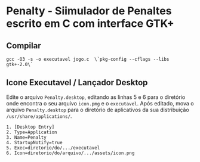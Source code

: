 # Penalty - Siimulador de Penaltes escrito em C com interface GTK+

## Compilar
```gcc -O3 -s -o executavel jogo.c  \`pkg-config --cflags --libs gtk+-2.0\` ```

## Icone Executavel / Lançador Desktop

Edite o arquivo `Penalty.desktop`, editando as linhas 5 e 6 para o diretório onde encontra o seu arquivo `icon.pmg` e o `executavel`. Após editado, mova o arquivo `Penalty.desktop` para o diretório de aplicativos da sua distribuição `/usr/share/applications/`.
```
1. [Desktop Entry]
2. Type=Application
3. Name=Penalty
4. StartupNotify=true
5. Exec=diretorio/do/.../executavel
6. Icon=diretorio/do/arquivo/.../assets/icon.png
```